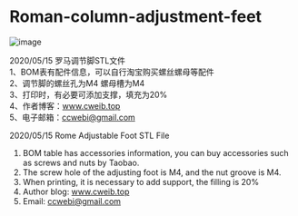 # Roman-column-adjustment-feet
![image](https://github.com/CWEIB/Roman-column-adjustment-feet/blob/master/Images/Positive%20effect.jpg)

2020/05/15 罗马调节脚STL文件  
1、BOM表有配件信息，可以自行淘宝购买螺丝螺母等配件  
2、调节脚的螺丝孔为M4 螺母槽为M4  
3、打印时，有必要可添加支撑，填充为20%  
4、作者博客：www.cweib.top  
5、电子邮箱：ccwebi@gmail.com  

2020/05/15 Rome Adjustable Foot STL File
1. BOM table has accessories information, you can buy accessories such as screws and nuts by Taobao.
2. The screw hole of the adjusting foot is M4, and the nut groove is M4.
3. When printing, it is necessary to add support, the filling is 20%
4. Author blog: www.cweib.top 
5. Email: ccwebi@gmail.com
